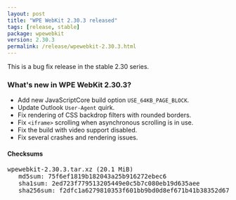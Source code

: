 ```yaml
---
layout: post
title: "WPE WebKit 2.30.3 released"
tags: [release, stable]
package: wpewebkit
version: 2.30.3
permalink: /release/wpewebkit-2.30.3.html
---
```


This is a bug fix release in the stable 2.30 series.

### What's new in WPE WebKit 2.30.3?

- Add new JavaScriptCore build option `USE_64KB_PAGE_BLOCK`.
- Update Outlook `User-Agent` quirk.
- Fix rendering of CSS backdrop filters with rounded borders.
- Fix `<iframe>` scrolling when asynchronous scrolling is in use.
- Fix the build with video support disabled.
- Fix several crashes and rendering issues.

#### Checksums

<pre>
wpewebkit-2.30.3.tar.xz (20.1 MiB)
   md5sum: 75f6ef1819b182043a25b916272ebec6
   sha1sum: 2ed723f779513205449e0c5b7c080eb19d635aee
   sha256sum: f2dfc1a6279810353f601bb9bd0d8ef671b41b38352d679b93d01631c2bf7b4b
</pre>
